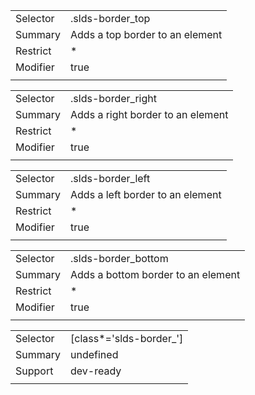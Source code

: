 
|  |  |
|-------|-------|
| Selector | .slds-border_top |
| Summary | Adds a top border to an element |
| Restrict | * |
| Modifier | true |
|  |  |


|  |  |
|-------|-------|
| Selector | .slds-border_right |
| Summary | Adds a right border to an element |
| Restrict | * |
| Modifier | true |
|  |  |


|  |  |
|-------|-------|
| Selector | .slds-border_left |
| Summary | Adds a left border to an element |
| Restrict | * |
| Modifier | true |
|  |  |


|  |  |
|-------|-------|
| Selector | .slds-border_bottom |
| Summary | Adds a bottom border to an element |
| Restrict | * |
| Modifier | true |
|  |  |


|  |  |
|-------|-------|
| Selector | [class*='slds-border_'] |
| Summary | undefined |
| Support | dev-ready |
|  |  |


